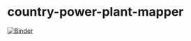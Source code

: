 # country-power-plant-mapper
[![Binder](https://mybinder.org/badge.svg)](https://mybinder.org/v2/gh/skoeb/country-power-plant-mapper/master?filepath=PowerPlantMapper.ipynb)
